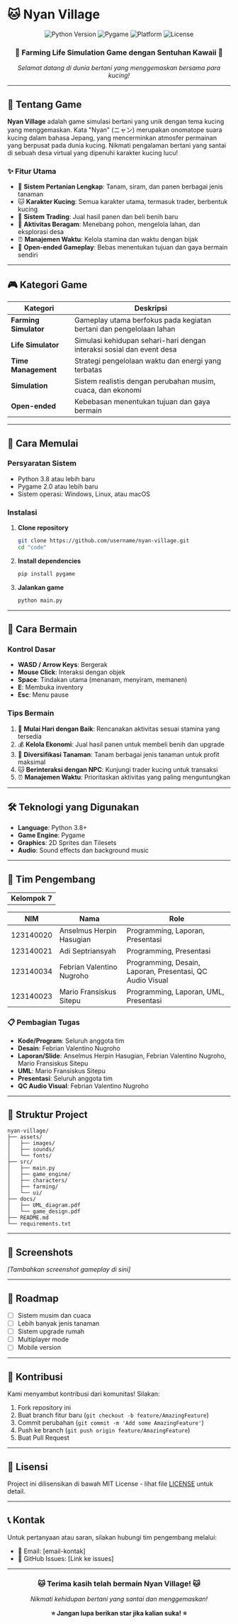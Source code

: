 # 🐱 Nyan Village

<div align="center">
  <img src="https://img.shields.io/badge/Python-3.8+-blue.svg" alt="Python Version">
  <img src="https://img.shields.io/badge/Pygame-2.0+-green.svg" alt="Pygame">
  <img src="https://img.shields.io/badge/Platform-Windows%20%7C%20Linux%20%7C%20macOS-lightgrey.svg" alt="Platform">
  <img src="https://img.shields.io/badge/License-MIT-yellow.svg" alt="License">
</div>

<div align="center">
  <h3>🌾 Farming Life Simulation Game dengan Sentuhan Kawaii 🌾</h3>
  <p><em>Selamat datang di dunia bertani yang menggemaskan bersama para kucing!</em></p>
</div>

---

## 📖 Tentang Game

**Nyan Village** adalah game simulasi bertani yang unik dengan tema kucing yang menggemaskan. Kata "Nyan" (ニャン) merupakan onomatope suara kucing dalam bahasa Jepang, yang mencerminkan atmosfer permainan yang berpusat pada dunia kucing. Nikmati pengalaman bertani yang santai di sebuah desa virtual yang dipenuhi karakter kucing lucu!

### ✨ Fitur Utama

- 🌱 **Sistem Pertanian Lengkap**: Tanam, siram, dan panen berbagai jenis tanaman
- 🐱 **Karakter Kucing**: Semua karakter utama, termasuk trader, berbentuk kucing
- 🏪 **Sistem Trading**: Jual hasil panen dan beli benih baru
- 🌳 **Aktivitas Beragam**: Menebang pohon, mengelola lahan, dan eksplorasi desa
- ⏰ **Manajemen Waktu**: Kelola stamina dan waktu dengan bijak
- 🎯 **Open-ended Gameplay**: Bebas menentukan tujuan dan gaya bermain sendiri

---

## 🎮 Kategori Game

| Kategori | Deskripsi |
|----------|-----------|
| **Farming Simulator** | Gameplay utama berfokus pada kegiatan bertani dan pengelolaan lahan |
| **Life Simulator** | Simulasi kehidupan sehari-hari dengan interaksi sosial dan event desa |
| **Time Management** | Strategi pengelolaan waktu dan energi yang terbatas |
| **Simulation** | Sistem realistis dengan perubahan musim, cuaca, dan ekonomi |
| **Open-ended** | Kebebasan menentukan tujuan dan gaya bermain |

---

## 🚀 Cara Memulai

### Persyaratan Sistem

- Python 3.8 atau lebih baru
- Pygame 2.0 atau lebih baru
- Sistem operasi: Windows, Linux, atau macOS

### Instalasi

1. **Clone repository**
   ```bash
   git clone https://github.com/username/nyan-village.git
   cd "code"
   ```

2. **Install dependencies**
   ```bash
   pip install pygame
   ```

3. **Jalankan game**
   ```bash
   python main.py
   ```

---

## 🎯 Cara Bermain

### Kontrol Dasar
- **WASD / Arrow Keys**: Bergerak
- **Mouse Click**: Interaksi dengan objek
- **Space**: Tindakan utama (menanam, menyiram, memanen)
- **E**: Membuka inventory
- **Esc**: Menu pause

### Tips Bermain
1. 🌅 **Mulai Hari dengan Baik**: Rencanakan aktivitas sesuai stamina yang tersedia
2. 💰 **Kelola Ekonomi**: Jual hasil panen untuk membeli benih dan upgrade
3. 🌱 **Diversifikasi Tanaman**: Tanam berbagai jenis tanaman untuk profit maksimal
4. 🐱 **Berinteraksi dengan NPC**: Kunjungi trader kucing untuk transaksi
5. ⏰ **Manajemen Waktu**: Prioritaskan aktivitas yang paling menguntungkan

---

## 🛠 Teknologi yang Digunakan

- **Language**: Python 3.8+
- **Game Engine**: Pygame
- **Graphics**: 2D Sprites dan Tilesets
- **Audio**: Sound effects dan background music

---

## 👥 Tim Pengembang

<table>
<tr>
<td align="center">
<strong>Kelompok 7</strong>
</td>
</tr>
</table>

| NIM | Nama | Role |
|-----|------|------|
| 123140020 | Anselmus Herpin Hasugian | Programming, Laporan, Presentasi |
| 123140021 | Adi Septriansyah | Programming, Presentasi |
| 123140034 | Febrian Valentino Nugroho | Programming, Desain, Laporan, Presentasi, QC Audio Visual |
| 123140023 | Mario Fransiskus Sitepu | Programming, Laporan, UML, Presentasi |

### 📋 Pembagian Tugas
- **Kode/Program**: Seluruh anggota tim
- **Desain**: Febrian Valentino Nugroho
- **Laporan/Slide**: Anselmus Herpin Hasugian, Febrian Valentino Nugroho, Mario Fransiskus Sitepu
- **UML**: Mario Fransiskus Sitepu
- **Presentasi**: Seluruh anggota tim
- **QC Audio Visual**: Febrian Valentino Nugroho

---

## 📁 Struktur Project

```
nyan-village/
├── assets/
│   ├── images/
│   ├── sounds/
│   └── fonts/
├── src/
│   ├── main.py
│   ├── game_engine/
│   ├── characters/
│   ├── farming/
│   └── ui/
├── docs/
│   ├── UML_diagram.pdf
│   └── game_design.pdf
├── README.md
└── requirements.txt
```

---

## 🎨 Screenshots

*[Tambahkan screenshot gameplay di sini]*

---

## 🔄 Roadmap

- [ ] Sistem musim dan cuaca
- [ ] Lebih banyak jenis tanaman
- [ ] Sistem upgrade rumah
- [ ] Multiplayer mode
- [ ] Mobile version

---

## 🤝 Kontribusi

Kami menyambut kontribusi dari komunitas! Silakan:

1. Fork repository ini
2. Buat branch fitur baru (`git checkout -b feature/AmazingFeature`)
3. Commit perubahan (`git commit -m 'Add some AmazingFeature'`)
4. Push ke branch (`git push origin feature/AmazingFeature`)
5. Buat Pull Request

---

## 📜 Lisensi

Project ini dilisensikan di bawah MIT License - lihat file [LICENSE](LICENSE) untuk detail.

---

## 📞 Kontak

Untuk pertanyaan atau saran, silakan hubungi tim pengembang melalui:
- 📧 Email: [email-kontak]
- 🐙 GitHub Issues: [Link ke issues]

---

<div align="center">
  <h3>🐱 Terima kasih telah bermain Nyan Village! 🐱</h3>
  <p><em>Nikmati kehidupan bertani yang santai dan menggemaskan!</em></p>
  
  **⭐ Jangan lupa berikan star jika kalian suka! ⭐**
</div>
